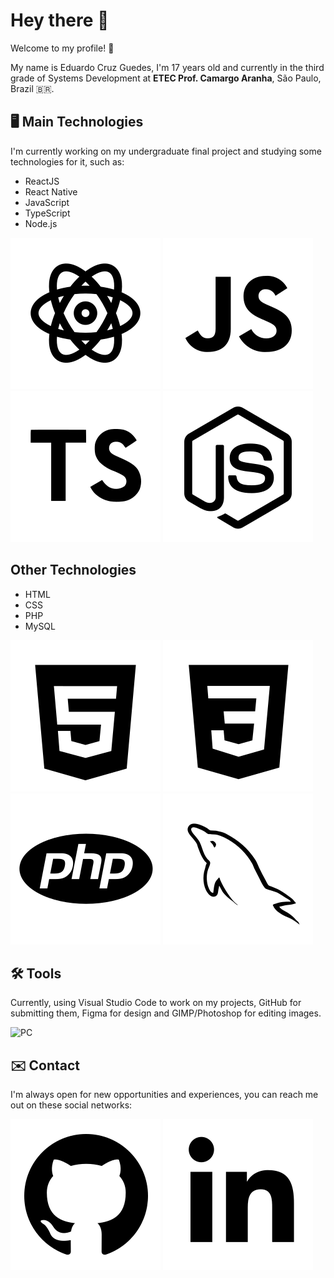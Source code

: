 ﻿# Hey there 👋
Welcome to my profile! 🙂

My name is Eduardo Cruz Guedes, I'm 17 years old and currently in the third grade of Systems Development at **ETEC Prof. Camargo Aranha**, São Paulo, Brazil 🇧🇷.

## 🖥️ Main Technologies
I'm currently working on my undergraduate final project and studying some technologies for it, such as:

-  ReactJS
- React Native 
- JavaScript
- TypeScript
- Node.js

![ReactJS](./images/react.svg) ![JS](./images/js.svg) ![TS](./images/ts.svg) ![Node.js](./images/node.svg)

## Other Technologies 
- HTML
- CSS
- PHP
- MySQL

![HTML](./images/html.svg) ![CSS](./images/css.svg) ![PHP](./images/php.svg) ![MySQL](./images/sql.svg)
     
## 🛠️ Tools
Currently, using Visual Studio Code to work on my projects, GitHub for submitting them, Figma for design and GIMP/Photoshop for editing images.

![PC](https://raw.githubusercontent.com/MicaelliMedeiros/micaellimedeiros/master/image/computer-illustration.png)

## ✉️ Contact
I'm always open for new opportunities and experiences, you can reach me out on these social networks:

[![GitHub](./images/github.svg)](https://github.com/Educg550) [![LinkedIn](./images/linkedin.svg)](https://www.linkedin.com/in/eduardo-cruz-guedes-276a01206/)

